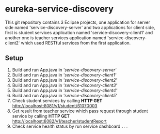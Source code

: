 # eureka-service-discovery

This git repository contains 3 Eclipse projects, one application for server side named 'service-discovery-server' and two applications for client side, first is student services application named 'service-discovery-client1' and another one is teacher services application named 'service-discovery-client2' which used RESTful services from the first application.

## Setup

1. Build and run App.java in _'service-discovery-server'_
2. Build and run App.java in _'service-discovery-client1'_
3. Build and run App.java in _'service-discovery-client2'_
4. Build and run App.java in _'service-discovery-client3'_
5. Build and run App.java in _'service-discovery-client4'_
6. Build and run App.java in _'service-discovery-client5'_
7. Check student services by calling **HTTP GET** [http://localhost:8081/v1/student/61070003](http://localhost:8081/v1/student/61070003)
8. Get result from teacher service which pass request through student service by calling **HTTP GET** [http://localhost:8082/v1/teacher/studentReport](http://localhost:8082/v1/teacher/studentReport)
9. Check service health status by run service dashboard `...`
